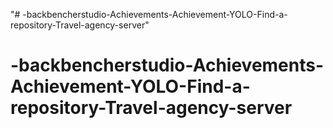 "# -backbencherstudio-Achievements-Achievement-YOLO-Find-a-repository-Travel-agency-server" 
# -backbencherstudio-Achievements-Achievement-YOLO-Find-a-repository-Travel-agency-server
